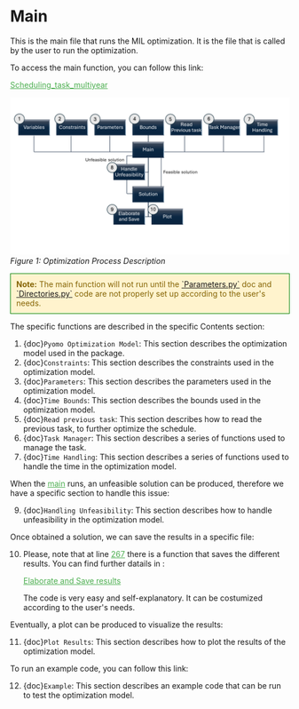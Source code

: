 # Main

This is the main file that runs the MIL optimization.
It is the file that is called by the user to run the optimization. 

<p>To access the main function, you can follow this link:</p>
<p><a href="https://github.com/fsartore/Schedule_MIL_optimization_pyomo/blob/main/Scheduling_task_multiyear.py" target="_blank" style="color: #4CAF50;">Scheduling_task_multiyear</a></p>

![Optimization Process Description](../../Code_scheme.png)
*Figure 1: Optimization Process Description*

<div style="border: 1px solid green; padding: 10px; background-color: #fff3cd; color: #856404;">
  <strong>Note:</strong> The main function will not run until the <a href="https://github.com/fsartore/Schedule_MIL_optimization_pyomo/blob/main/Parameters.py#L6-L22" target="_blank">`Parameters.py`</a> doc and <a href="https://github.com/fsartore/Schedule_MIL_optimization_pyomo/blob/main/Directories.py#L4-L7" target="_blank">`Directories.py`</a> code are not properly set up according to the user's needs.
</div></p>


The specific functions are described in the specific Contents section: 


1. {doc}`Pyomo Optimization Model`: This section describes the optimization model used in the package.
2. {doc}`Constraints`: This section describes the constraints used in the optimization model.
3. {doc}`Parameters`: This section describes the parameters used in the optimization model.
4. {doc}`Time Bounds`: This section describes the bounds used in the optimization model.
5. {doc}`Read previous task`: This section describes how to read the previous task, to further optimize the schedule.
6. {doc}`Task Manager`: This section describes a series of functions used to manage the task.
7. {doc}`Time Handling`: This section describes a series of functions used to handle the time in the optimization model.

When the <a href="https://github.com/fsartore/Schedule_MIL_optimization_pyomo/blob/main/Scheduling_maintenance_multiyear.py" target="_blank" style="color: #4CAF50;">main</a> runs, an unfeasible solution can be produced, therefore we have a specific section to handle this issue:

9. {doc}`Handling Unfeasibility`: This section describes how to handle unfeasibility in the optimization model.

Once obtained a solution, we can save the results in a specific file: 

10. Please, note that at line  <a href="https://github.com/fsartore/Schedule_MIL_optimization_pyomo/blob/main/Scheduling_maintenance_multiyear.pyL167" target="_blank" style="color: #4CAF50;">267</a>
there is a function that saves the different results. You can find further datails in :<p><a href="https://github.com/fsartore/Schedule_MIL_optimization_pyomo/blob/main/elaborate_and_save_data.py" target="_blank" style="color: #4CAF50;">Elaborate and Save results</a></p>The code is very easy and self-explanatory. It can be costumized according to the user's needs. 

Eventually, a plot can be produced to visualize the results:

11. {doc}`Plot Results`: This section describes how to plot the results of the optimization model.

To run an example code, you can follow this link:

12. {doc}`Example`: This section describes an example code that can be run to test the optimization model.





